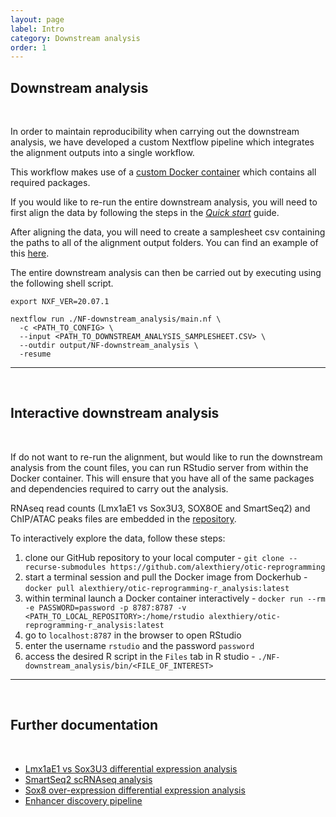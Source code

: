 ```yaml
---
layout: page
label: Intro
category: Downstream analysis
order: 1
---
```


## Downstream analysis

</br>

In order to maintain reproducibility when carrying out the downstream analysis, we have developed a custom Nextflow pipeline which integrates the alignment outputs into a single workflow.

This workflow makes use of a [custom Docker container](https://hub.docker.com/repository/docker/alexthiery/otic-reprogramming-r_analysis) which contains all required packages.

If you would like to re-run the entire downstream analysis, you will need to first align the data by following the steps in the [_Quick start_]({{site.baseurl}}/general/quick_start) guide.

After aligning the data, you will need to create a samplesheet csv containing the paths to all of the alignment output folders. You can find an example of this [here](https://github.com/alexthiery/otic-reprogramming/blob/master/NF-downstream_analysis/crick_samplesheet.csv).

The entire downstream analysis can then be carried out by executing using the following shell script.

```shell
export NXF_VER=20.07.1

nextflow run ./NF-downstream_analysis/main.nf \
  -c <PATH_TO_CONFIG> \
  --input <PATH_TO_DOWNSTREAM_ANALYSIS_SAMPLESHEET.CSV> \
  --outdir output/NF-downstream_analysis \
  -resume
```

---

</br>

## Interactive downstream analysis<a name="interactive"></a>

</br>

If do not want to re-run the alignment, but would like to run the downstream analysis from the count files, you can run RStudio server from within the Docker container. This will ensure that you have all of the same packages and dependencies required to carry out the analysis.

RNAseq read counts (Lmx1aE1 vs Sox3U3, SOX8OE and SmartSeq2) and ChIP/ATAC peaks files are embedded in the [repository](https://github.com/alexthiery/otic-reprogramming/alignment_output).

To interactively explore the data, follow these steps:

1. clone our GitHub repository to your local computer - `git clone --recurse-submodules https://github.com/alexthiery/otic-reprogramming`
2. start a terminal session and pull the Docker image from Dockerhub - `docker pull alexthiery/otic-reprogramming-r_analysis:latest`
3. within terminal launch a Docker container interactively - `docker run --rm -e PASSWORD=password -p 8787:8787 -v <PATH_TO_LOCAL_REPOSITORY>:/home/rstudio alexthiery/otic-reprogramming-r_analysis:latest`
4. go to `localhost:8787` in the browser to open RStudio
5. enter the username `rstudio` and the password `password`
6. access the desired R script in the `Files` tab in R studio - `./NF-downstream_analysis/bin/<FILE_OF_INTEREST>`

---

</br>

## Further documentation

</br>

- [Lmx1aE1 vs Sox3U3 differential expression analysis]({{site.baseurl}}/downstream/lmx1a_downstream)
- [SmartSeq2 scRNAseq analysis]({{site.baseurl}}/downstream/smartseq2_downstream)
- [Sox8 over-expression differential expression analysis]({{site.baseurl}}/downstream/sox8_downstream)
- [Enhancer discovery pipeline]({{site.baseurl}}/downstream/enhancer_discovery)
